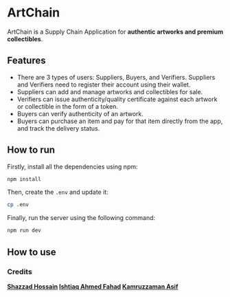 # ArtChain
ArtChain is a Supply Chain Application for **authentic artworks and premium collectibles**.

## Features
- There are 3 types of users: Suppliers, Buyers, and Verifiers. Suppliers and Verifiers need to register their account using their wallet.
- Suppliers can add and manage artworks and collectibles for sale.
- Verifiers can issue authenticity/quality certificate against each artwork or collectible in the form of a token.
- Buyers can verify authenticity of an artwork.
- Buyers can purchase an item and pay for that item directly from the app, and track the delivery status.

## How to run
Firstly, install all the dependencies using npm:
```bash
npm install
```
Then, create the `.env` and update it:
```bash
cp .env
```
Finally, run the server using the following command:
```bash
npm run dev
```

## How to use


### Credits
**[Shazzad Hossain](https://github.com/shazzad5709)
[Ishtiaq Ahmed Fahad](https://github.com/ahmedfahad04)
[Kamruzzaman Asif](https://github.com/KamruzzamanAsif)**
